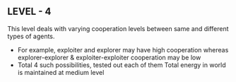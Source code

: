 ## LEVEL - 4

This level deals with varying cooperation levels between same and different types of agents.
* For example, exploiter and explorer may have high cooperation whereas explorer-explorer & exploiter-exploiter cooperation may be low
* Total 4 such possibilities, tested out each of them
Total energy in world is maintained at medium level
